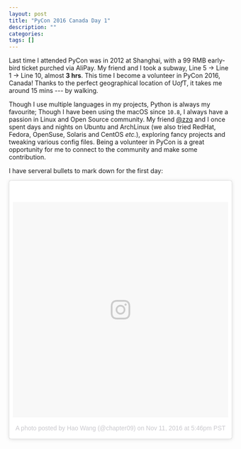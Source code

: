```yaml
---
layout: post
title: "PyCon 2016 Canada Day 1"
description: ""
categories: 
tags: []
---
```


Last time I attended PyCon was in 2012 at Shanghai, with a 99 RMB early-bird ticket purched via AliPay. My friend and I took a subway, Line 5 -> Line 1 -> Line 10, almost __3 hrs__. This time I become a volunteer in PyCon 2016, Canada! Thanks to the perfect geographical location of U*of*T, it takes me around 15 mins --- by walking. 

Though I use multiple languages in my projects, Python is always my favourite; Though I have been using the macOS since `10.8`, I always have a passion in Linux and Open Source community. My friend [@zzq](https://twitter.com/zzq889) and I once spent days and nights on Ubuntu and ArchLinux (we also tried RedHat, Fedora, OpenSuse, Solaris and CentOS _etc._), exploring fancy projects and tweaking various config files. Being a volunteer in PyCon is a great opportunity for me to connect to the community and make some contribution.

I have serveral bullets to mark down for the first day:



<blockquote class="instagram-media" data-instgrm-version="7" style=" background:#FFF; border:0; border-radius:3px; box-shadow:0 0 1px 0 rgba(0,0,0,0.5),0 1px 10px 0 rgba(0,0,0,0.15); margin: 1px; max-width:658px; padding:0; width:99.375%; width:-webkit-calc(100% - 2px); width:calc(100% - 2px);"><div style="padding:8px;"> <div style=" background:#F8F8F8; line-height:0; margin-top:40px; padding:50.0% 0; text-align:center; width:100%;"> <div style=" background:url(data:image/png;base64,iVBORw0KGgoAAAANSUhEUgAAACwAAAAsCAMAAAApWqozAAAABGdBTUEAALGPC/xhBQAAAAFzUkdCAK7OHOkAAAAMUExURczMzPf399fX1+bm5mzY9AMAAADiSURBVDjLvZXbEsMgCES5/P8/t9FuRVCRmU73JWlzosgSIIZURCjo/ad+EQJJB4Hv8BFt+IDpQoCx1wjOSBFhh2XssxEIYn3ulI/6MNReE07UIWJEv8UEOWDS88LY97kqyTliJKKtuYBbruAyVh5wOHiXmpi5we58Ek028czwyuQdLKPG1Bkb4NnM+VeAnfHqn1k4+GPT6uGQcvu2h2OVuIf/gWUFyy8OWEpdyZSa3aVCqpVoVvzZZ2VTnn2wU8qzVjDDetO90GSy9mVLqtgYSy231MxrY6I2gGqjrTY0L8fxCxfCBbhWrsYYAAAAAElFTkSuQmCC); display:block; height:44px; margin:0 auto -44px; position:relative; top:-22px; width:44px;"></div></div><p style=" color:#c9c8cd; font-family:Arial,sans-serif; font-size:14px; line-height:17px; margin-bottom:0; margin-top:8px; overflow:hidden; padding:8px 0 7px; text-align:center; text-overflow:ellipsis; white-space:nowrap;"><a href="https://www.instagram.com/p/BMsTEfsBQqr/" style=" color:#c9c8cd; font-family:Arial,sans-serif; font-size:14px; font-style:normal; font-weight:normal; line-height:17px; text-decoration:none;" target="_blank">A photo posted by Hao Wang (@chapter09)</a> on <time style=" font-family:Arial,sans-serif; font-size:14px; line-height:17px;" datetime="2016-11-12T01:46:12+00:00">Nov 11, 2016 at 5:46pm PST</time></p></div></blockquote> <script async defer src="//platform.instagram.com/en_US/embeds.js"></script>
